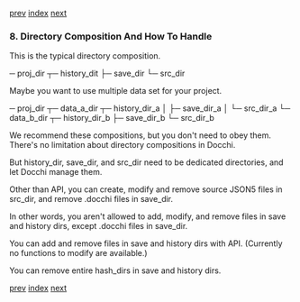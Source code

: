 [prev](b2_save_history_files_algorithm_of_history.md.md)
[index](index.md)
[next](b3_conversion_conversion.md.md)

### 8. Directory Composition And How To Handle

This is the typical directory composition.

─ proj_dir ┬─ history_dit
           ├─ save_dir
           └─ src_dir

Maybe you want to use multiple data set for your project.

─ proj_dir ┬─ data_a_dir ┬─ history_dir_a
           │             ├─ save_dir_a
           │             └─ src_dir_a
           └─ data_b_dir ┬─ history_dir_b
                         ├─ save_dir_b
                         └─ src_dir_b

We recommend these compositions, but you don't need to obey them.
There's no limitation about directory compositions in Docchi.

But history_dir, save_dir, and src_dir need to be dedicated directories,
and let Docchi manage them.

Other than API, you can create, modify and remove source JSON5 files in src_dir,
and remove .docchi files in save_dir.

In other words, you aren't allowed to add, modify, and remove files in save and history dirs,
except .docchi files in save_dir.

You can add and remove files in save and history dirs with API.
(Currently no functions to modify are available.)

You can remove entire hash_dirs in save and history dirs.


[prev](b2_save_history_files_algorithm_of_history.md.md)
[index](index.md)
[next](b3_conversion_conversion.md.md)
